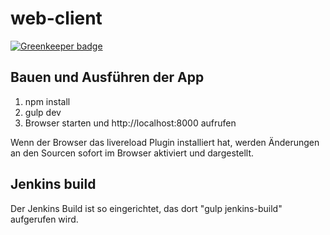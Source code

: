 # web-client

[![Greenkeeper badge](https://badges.greenkeeper.io/drtodolittle/web-client.svg)](https://greenkeeper.io/)

## Bauen und Ausführen der App

1. npm install
2. gulp dev
3. Browser starten und http://localhost:8000 aufrufen

Wenn der Browser das livereload Plugin installiert hat, werden Änderungen an den Sourcen sofort im Browser aktiviert und dargestellt.

## Jenkins build

Der Jenkins Build ist so eingerichtet, das dort "gulp jenkins-build" aufgerufen wird.
